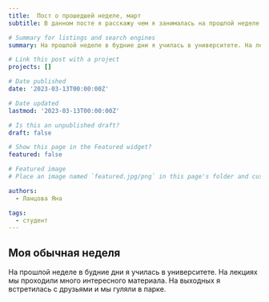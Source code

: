 ```yaml
---
title:  Пост о прошедшей неделе, март
subtitle: В данном посте я расскажу чем я занималась на прошлой неделе.

# Summary for listings and search engines
summary: На прошлой неделе в будние дни я училась в университете. На лекциях мы проходили много интересного материала. На выходных я встретилась с друзьями и мы гуляли в парке. 

# Link this post with a project
projects: []

# Date published
date: '2023-03-13T00:00:00Z'

# Date updated
lastmod: '2023-03-13T00:00:00Z'

# Is this an unpublished draft?
draft: false

# Show this page in the Featured widget?
featured: false

# Featured image
# Place an image named `featured.jpg/png` in this page's folder and customize its options here.

authors:
  - Ланцова Яна

tags:
  - студент
---
```


## Моя обычная неделя

На прошлой неделе в будние дни я училась в университете. На лекциях мы проходили много интересного материала. На выходных я встретилась с друзьями и мы гуляли в парке. 

